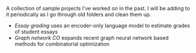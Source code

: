 A collection of sample projects I've worked on in the past. I will be adding to it periodically as I go through old folders and clean them up.

- *Essay grading* uses an encoder-only language model to estimate grades of student essays
- *Graph network CO* expands recent graph neural network based methods for combinatorial optimization